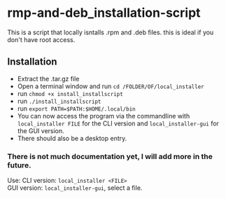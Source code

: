 # rmp-and-deb_installation-script
This is a script that locally isntalls .rpm and .deb files. this is ideal if you don't have root access.

## Installation
* Extract the .tar.gz file
* Open a terminal window and run `cd /FOLDER/OF/local_installer`
* run `chmod +x install_installscript`
* run `./install_installscript`
* run `export PATH=$PATH:$HOME/.local/bin`
* You can now access the program via the commandline with `local_installer FILE` for the CLI version and `local_installer-gui` for the GUI version.
* There should also be a desktop entry.
### There is not much documentation yet, I will add more in the future.
Use:
CLI version: `local_installer <FILE>`<br>
GUI version: `local_installer-gui`, select a file.
